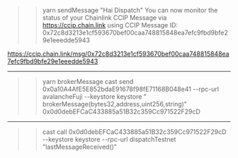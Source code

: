 >> yarn sendMessage "Hai Dispatch"
>> You can now monitor the status of your Chainlink CCIP Message via https://ccip.chain.link using CCIP Message ID: 0x72c8d3213e1cf593670bef00caa748815848ea7efc9fbd9bfe29e1eeedde5943

https://ccip.chain.link/msg/0x72c8d3213e1cf593670bef00caa748815848ea7efc9fbd9bfe29e1eeedde5943

---

>> yarn brokerMessage
>> cast send 0x0a10A4AfE5E852bdaE91678f98fE71168B048e41 --rpc-url avalancheFuji --keystore keystore "
brokerMessage(bytes32,address,uint256,string)" 0x0d0debEFCaC433885a51B32c359Cc971522F29cD

>> 

---
<!-- >> yarn receiveMessage "Hai Dispatch" -->

>> cast call 0x0d0debEFCaC433885a51B32c359Cc971522F29cD --keystore keystore --rpc-url dispatchTestnet
 "lastMessageReceived()"